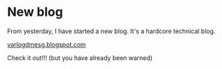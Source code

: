 New blog
===
From yesterday, I have started a new blog. It's a hardcore technical blog.  
  
[varlogdmesg.blogspot.com][0]  
  
Check it out!!! (but you have already been warned)

[0]: http://varlogdmesg.blogspot.com

